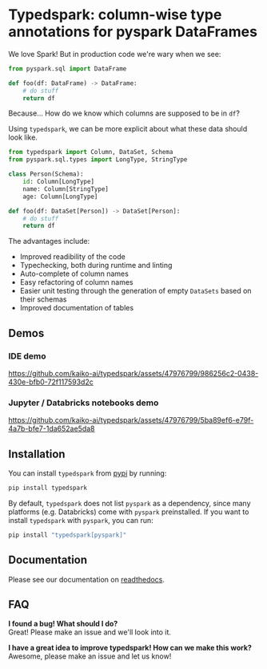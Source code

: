 # Typedspark: column-wise type annotations for pyspark DataFrames

We love Spark! But in production code we're wary when we see:

```python
from pyspark.sql import DataFrame

def foo(df: DataFrame) -> DataFrame:
    # do stuff
    return df
```

Because… How do we know which columns are supposed to be in ``df``?

Using ``typedspark``, we can be more explicit about what these data should look like.

```python
from typedspark import Column, DataSet, Schema
from pyspark.sql.types import LongType, StringType

class Person(Schema):
    id: Column[LongType]
    name: Column[StringType]
    age: Column[LongType]

def foo(df: DataSet[Person]) -> DataSet[Person]:
    # do stuff
    return df
```
The advantages include:

* Improved readibility of the code
* Typechecking, both during runtime and linting
* Auto-complete of column names
* Easy refactoring of column names
* Easier unit testing through the generation of empty ``DataSets`` based on their schemas
* Improved documentation of tables

## Demos


### IDE demo

https://github.com/kaiko-ai/typedspark/assets/47976799/986256c2-0438-430e-bfb0-72f117593d2c

### Jupyter / Databricks notebooks demo

https://github.com/kaiko-ai/typedspark/assets/47976799/5ba89ef6-e79f-4a7b-bfe7-1da652ae5da8

## Installation

You can install ``typedspark`` from [pypi](https://pypi.org/project/typedspark/) by running:

```bash
pip install typedspark
```
By default, ``typedspark`` does not list ``pyspark`` as a dependency, since many platforms (e.g. Databricks) come with ``pyspark`` preinstalled.  If you want to install ``typedspark`` with ``pyspark``, you can run:

```bash
pip install "typedspark[pyspark]"
```

## Documentation
Please see our documentation on [readthedocs](https://typedspark.readthedocs.io/en/latest/index.html).

## FAQ

**I found a bug! What should I do?**</br>
Great! Please make an issue and we'll look into it.

**I have a great idea to improve typedspark! How can we make this work?**</br>
Awesome, please make an issue and let us know!
